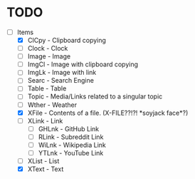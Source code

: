 # TODO

- [ ] Items
  - [x] ClCpy - Clipboard copying
  - [ ] Clock - Clock
  - [ ] Image - Image
  - [ ] ImgCl - Image with clipboard copying
  - [ ] ImgLk - Image with link
  - [ ] Searc - Search Engine
  - [ ] Table - Table
  - [ ] Topic - Media/Links related to a singular topic
  - [ ] Wther - Weather
  - [x] XFile - Contents of a file. (X-FILE??!?! \*soyjack face\*?)
  - [ ] XLink - Link
    - [ ] GHLnk - GitHub Link
    - [ ] RLink - Subreddit Link
    - [ ] WiLnk - Wikipedia Link
    - [ ] YTLnk - YouTube Link
  - [ ] XList - List
  - [x] XText - Text
